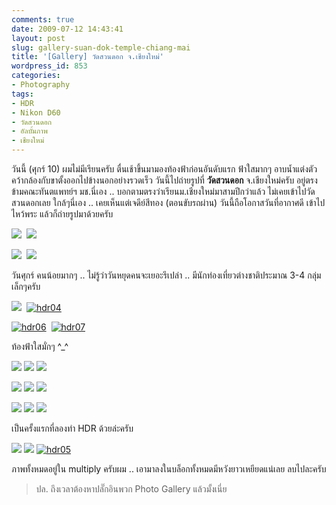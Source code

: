 ```yaml
---
comments: true
date: 2009-07-12 14:43:41
layout: post
slug: gallery-suan-dok-temple-chiang-mai
title: '[Gallery] วัดสวนดอก จ.เชียงใหม่'
wordpress_id: 853
categories:
- Photography
tags:
- HDR
- Nikon D60
- วัดสวนดอก
- อัลบั้มภาพ
- เชียงใหม่
---
```


วันนี้ (ศุกร์ 10) ผมไม่มีเรียนครับ ตื่นเช้าขึ้นมามองท้องฟ้าก่อนอันดับแรก ฟ้าใสมากๆ อาบน้ำแต่งตัว คว้ากล้องกับขาตั้งออกไปข้างนอกอย่างรวดเร็ว วันนี้ไปถ่ายรูปที่ **วัดสวนดอก** จ.เชียงใหม่ครับ อยู่ตรงข้ามคณะทันตแพทย์ฯ มช.นี่เอง .. บอกตามตรงว่าเรียนม.เชียงใหม่มาสามปีกว่าแล้ว ไม่เคยเข้าไปวัดสวนดอกเลย ใกล้ๆนี่เอง .. เคยเห็นแต่เจดีย์สีทอง (ตอนขับรถผ่าน) วันนี้ถือโอกาสวันที่อากาศดี เข้าไปไหว้พระ แล้วก็ถ่ายรูปมาด้วยครับ

[![](http://www.armno.in.th/wp-content/uploads/Gallery_AB1/CSC_4562_thumb.jpg)](http://www.armno.in.th/wp-content/uploads/Gallery_AB1/CSC_4562.jpg)  [![](http://www.armno.in.th/wp-content/uploads/Gallery_AB1/CSC_4606_thumb.jpg)](http://www.armno.in.th/wp-content/uploads/Gallery_AB1/CSC_4606.jpg)

[![](http://www.armno.in.th/wp-content/uploads/Gallery_AB1/CSC_4594_thumb.jpg)](http://www.armno.in.th/wp-content/uploads/Gallery_AB1/CSC_4594_3.jpg)  [![](http://www.armno.in.th/wp-content/uploads/Gallery_AB1/CSC_4616_thumb.jpg)](http://www.armno.in.th/wp-content/uploads/Gallery_AB1/CSC_4616.jpg)



วันศุกร์ คนน้อยมากๆ .. ไม่รู้ว่าวันหยุดคนจะเยอะรึเปล่า .. มีนักท่องเที่ยวต่างชาติประมาณ 3-4 กลุ่มเล็กๆครับ

[![](http://www.armno.in.th/wp-content/uploads/Gallery_AB1/CSC_4622_thumb.jpg)](http://www.armno.in.th/wp-content/uploads/Gallery_AB1/CSC_4622.jpg)  [![hdr04](http://www.armno.in.th/wp-content/uploads/Gallery_AB1/hdr04_thumb.jpg)](http://www.armno.in.th/wp-content/uploads/Gallery_AB1/hdr04.jpg)

[![hdr06](http://www.armno.in.th/wp-content/uploads/Gallery_AB1/hdr06_thumb.jpg)](http://www.armno.in.th/wp-content/uploads/Gallery_AB1/hdr06.jpg)  [![hdr07](http://www.armno.in.th/wp-content/uploads/Gallery_AB1/hdr07_thumb.jpg)](http://www.armno.in.th/wp-content/uploads/Gallery_AB1/hdr07.jpg)

ท้องฟ้าใสมั่กๆ ^_^

[![](http://www.armno.in.th/wp-content/uploads/Gallery_AB1/CSC_4565_thumb.jpg)](http://www.armno.in.th/wp-content/uploads/Gallery_AB1/CSC_4565.jpg) [![](http://www.armno.in.th/wp-content/uploads/Gallery_AB1/CSC_4566_thumb.jpg)](http://www.armno.in.th/wp-content/uploads/Gallery_AB1/CSC_4566.jpg) [![](http://www.armno.in.th/wp-content/uploads/Gallery_AB1/CSC_4568_thumb.jpg)](http://www.armno.in.th/wp-content/uploads/Gallery_AB1/CSC_4568.jpg)

[![](http://www.armno.in.th/wp-content/uploads/Gallery_AB1/CSC_4571_thumb.jpg)](http://www.armno.in.th/wp-content/uploads/Gallery_AB1/CSC_4571.jpg) [![](http://www.armno.in.th/wp-content/uploads/Gallery_AB1/CSC_4574_thumb.jpg)](http://www.armno.in.th/wp-content/uploads/Gallery_AB1/CSC_4574.jpg) [![](http://www.armno.in.th/wp-content/uploads/Gallery_AB1/CSC_4575_thumb.jpg)](http://www.armno.in.th/wp-content/uploads/Gallery_AB1/CSC_4575.jpg)

[![](http://www.armno.in.th/wp-content/uploads/Gallery_AB1/CSC_4612_thumb.jpg)](http://www.armno.in.th/wp-content/uploads/Gallery_AB1/CSC_4612.jpg) [![](http://www.armno.in.th/wp-content/uploads/Gallery_AB1/CSC_4615_thumb.jpg)](http://www.armno.in.th/wp-content/uploads/Gallery_AB1/CSC_4615.jpg) [![](http://www.armno.in.th/wp-content/uploads/Gallery_AB1/DSC_4459_thumb.jpg)](http://www.armno.in.th/wp-content/uploads/Gallery_AB1/DSC_4459.jpg)

เป็นครั้งแรกที่ลองทำ HDR ด้วยล่ะครับ

[![](http://www.armno.in.th/wp-content/uploads/Gallery_AB1/CSC_4600_thumb.jpg)](http://www.armno.in.th/wp-content/uploads/Gallery_AB1/CSC_4600.jpg) [![](http://www.armno.in.th/wp-content/uploads/Gallery_AB1/DSC_4388_thumb.jpg)](http://www.armno.in.th/wp-content/uploads/Gallery_AB1/DSC_4388.jpg) [![hdr05](http://www.armno.in.th/wp-content/uploads/Gallery_AB1/hdr05_thumb.jpg)](http://www.armno.in.th/wp-content/uploads/Gallery_AB1/hdr05.jpg)

ภาพทั้งหมดอยู่ใน multiply ครับผม .. เอามาลงในบล็อกทั้งหมดมีหวังยาวเหยียดแน่เลย ลบไปละครับ

> ปล. ถึงเวลาต้องหาปลั๊กอินพวก Photo Gallery แล้วมั้งเนี่ย
